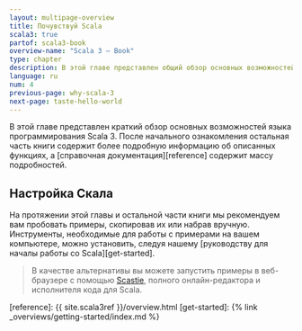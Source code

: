 ```yaml
---
layout: multipage-overview
title: Почувствуй Scala
scala3: true
partof: scala3-book
overview-name: "Scala 3 — Book"
type: chapter
description: В этой главе представлен общий обзор основных возможностей языка программирования Scala 3.
language: ru
num: 4
previous-page: why-scala-3
next-page: taste-hello-world
---
```



В этой главе представлен краткий обзор основных возможностей языка программирования Scala 3.
После начального ознакомления остальная часть книги содержит более подробную информацию об описанных функциях,
а [справочная документация][reference] содержит массу подробностей.

## Настройка Скала

На протяжении этой главы и остальной части книги мы рекомендуем вам пробовать примеры, скопировав их или набрав вручную.
Инструменты, необходимые для работы с примерами на вашем компьютере, можно установить,
следуя нашему [руководству для началы работы со Scala][get-started].

> В качестве альтернативы вы можете запустить примеры в веб-браузере с помощью [Scastie](https://scastie.scala-lang.org),
> полного онлайн-редактора и исполнителя кода для Scala.


[reference]: {{ site.scala3ref }}/overview.html
[get-started]: {% link _overviews/getting-started/index.md %}
